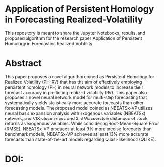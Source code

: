 # Application of Persistent Homology in Forecasting Realized-Volatility

This repository is meant to share the Jupyter Notebooks, results, and proposed algorithm for the research paper Application of Persistent Homology in
Forecasting Realized Volatility

# Abstract

This paper proposes a novel algorithm coined as Persistent Homology for Realized Volatility (PH-RV) that has the aim of effectively employing persistent homology (PH) in neural network models to increase their forecast accuracy in predicting realized volatility (RV). This paper also proposes a novel neural network model for multi-step forecasting that systematically yields statistically more accurate forecasts than other forecasting models. The proposed model coined as NBEATSx-VP utilizes neural basis expansion analysis with exogenous variables (NBEATSx) network, and VIX close prices and 2-d Wasserstein distances of stock returns  as exogenous variables. While considering Root-Mean-Square Error (RMSE), NBEATSx-VP produces at least 9% more precise forecasts than benchmark models, NBEATSx-VP achieves at least 13% more accurate forecasts than state-of-the-art models regarding Quasi-likelihood (QLIKE).

# DOI: 
